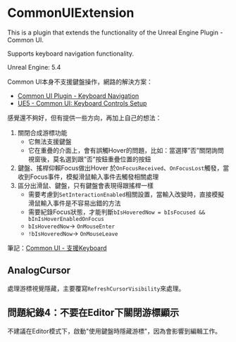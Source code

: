 # CommonUIExtension
This is a plugin that extends the functionality of the Unreal Engine Plugin - Common UI.

Supports keyboard navigation functionality.

Unreal Engine: 5.4

Common UI本身不支援鍵盤操作，網路的解決方案：

- [Common UI Plugin - Keyboard Navigation](https://dev.epicgames.com/community/learning/tutorials/B5R6/unreal-engine-common-ui-plugin-keyboard-navigation)
- [UE5 - Common UI: Keyboard Controls Setup](https://youtu.be/aDoNLyUVy2o?si=tlOQ9Xv8JRFqyCm2)

感覺還不夠好，但有提供一些方向，再加上自己的想法：

1. 關閉合成游標功能
   - 它無法支援鍵盤
   - 它在重疊的介面上，會有誤觸Hover的問題，比如：當選擇”否”關閉詢問視窗後，莫名選到跟”否”按鈕重疊位置的按鈕
2. 鍵盤、搖桿仰賴Focus做出Hover
   於`OnFocusReceived`、`OnFocusLost`觸發，當收到Focus事件，模擬滑鼠輸入事件去觸發相關處理
3. 區分出滑鼠、鍵盤，只有鍵盤會表現得跟搖桿一樣
   - 需要考慮到`SetInteractionEnabled`相關設置，當輸入改變時，直接模擬滑鼠輸入事件是不容易出錯的方法
   - 需要紀錄Focus狀態，才能判斷`bIsHoveredNow = bIsFocused && bInIsHoverEnabledOnFocus`
    - `bIsHoveredNow`→ `OnMouseEnter`
    - `!bIsHoveredNow`→ `OnMouseLeave`

筆記：[Common UI - 支援Keyboard](https://hackmd.io/@Ejvlpuy-SD2K0IjO3REe0g/S1rgYVA0C)

## AnalogCursor

處理游標視覺隱藏，主要覆寫`RefreshCursorVisibility`來處理。

## 問題紀錄4：不要在Editor下關閉游標顯示

不建議在Editor模式下，啟動"使用鍵盤時隱藏游標"，因為會影響到編輯工作。
